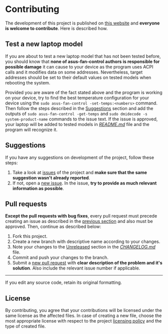 # Contributing

The development of this project is published on [this website](https://github.com/dominiksalvet/asus-fan-control) and **everyone is welcome to contribute**. Here is described how.

## Test a new laptop model

If you are about to test a new laptop model that has not been tested before, you should know that **none of asus-fan-control authors is responsible for possible damage** it can cause to your device as the program uses ACPI calls and it modifies data on some addresses. Nevertheless, target addresses should be set to their default values on tested models when rebooting the system.

Provided you are aware of the fact stated above and the program is working on your device, try to find the best temperature configuration for your device using the `sudo asus-fan-control -set-temps:<numbers>` command. Then follow the steps described in the [Suggestions](#suggestions) section and add the outputs of `sudo asus-fan-control -get-temps` and `sudo dmidecode -s system-product-name` commands to the issue text. If the issue is approved, your laptop will be added to tested models in [*README.md*](README.md) file and the program will recognize it.

## Suggestions

If you have any suggestions on development of the project, follow these steps:

1. Take a look at [issues](https://github.com/dominiksalvet/asus-fan-control/issues) of the project and **make sure that the same suggestion wasn't already reported**.
2. If not, open a [new issue](https://github.com/dominiksalvet/asus-fan-control/issues/new/choose). In the issue, **try to provide as much relevant information as possible**.

## Pull requests

**Except the pull requests with bug fixes**, every pull request must precede creating an issue as described in the [previous section](#suggestions) and also must be approved. Then, continue as described below:

1. Fork this project.
2. Create a new branch with descriptive name according to your changes.
3. Note your changes to the [Unreleased](CHANGELOG.md#unreleased) section in the [*CHANGELOG.md*](CHANGELOG.md) file.
4. Commit and push your changes to the branch.
5. Submit a [new pull request](https://github.com/dominiksalvet/asus-fan-control/pulls) with **clear description of the problem and it's solution**. Also include the relevant issue number if applicable.

---

If you edit any source code, retain its original formatting.

## License

By contributing, you agree that your contributions will be licensed under the same license as the affected files. In case of creating a new file, choose the most appropriate license with respect to the project [licensing policy](README.md#license) and the type of created file.
